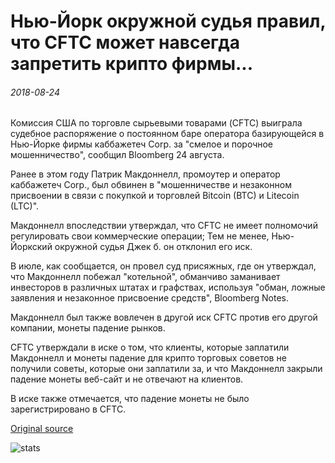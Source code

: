 # Нью-Йорк окружной судья правил, что CFTC может навсегда запретить крипто фирмы...

###### 2018-08-24

Комиссия США по торговле сырьевыми товарами (CFTC) выиграла судебное распоряжение о постоянном баре оператора базирующейся в Нью-Йорке фирмы каббажетеч Corp. за "смелое и порочное мошенничество", сообщил Bloomberg 24 августа.

Ранее в этом году Патрик Макдоннелл, промоутер и оператор каббажетеч Corp., был обвинен в "мошенничестве и незаконном присвоении в связи с покупкой и торговлей Bitcoin (BTC) и Litecoin (LTC)".

Макдоннелл впоследствии утверждал, что CFTC не имеет полномочий регулировать свои коммерческие операции; Тем не менее, Нью-Йоркский окружной судья Джек б. он отклонил его иск.

В июле, как сообщается, он провел суд присяжных, где он утверждал, что Макдоннелл побежал "котельной", обманчиво заманивает инвесторов в различных штатах и графствах, используя "обман, ложные заявления и незаконное присвоение средств", Bloomberg Notes.

Макдоннелл был также вовлечен в другой иск CFTC против его другой компании, монеты падение рынков.

CFTC утверждали в иске о том, что клиенты, которые заплатили Макдоннелл и монеты падение для крипто торговых советов не получили советы, которые они заплатили за, и что Макдоннелл закрыли падение монеты веб-сайт и не отвечают на клиентов.

В иске также отмечается, что падение монеты не было зарегистрировано в CFTC.

[Original source](https://cointelegraph.com/news/new-york-district-judge-rules-that-cftc-can-permanently-ban-crypto-firm)

![stats](https://c.statcounter.com/11760860/0/a89fa40b/1/ "stats")